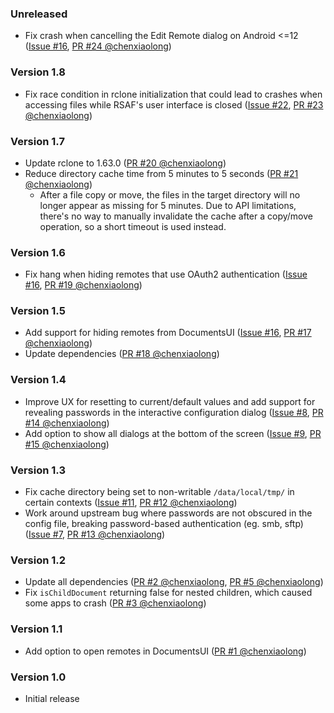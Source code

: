<!--
    When adding new changelog entries, use [Issue #0] to link to issues and
    [PR #0 @user] to link to pull requests. Then run:

        ./gradlew changelogUpdateLinks

    to update the actual links at the bottom of the file.
-->

### Unreleased

* Fix crash when cancelling the Edit Remote dialog on Android <=12 ([Issue #16], [PR #24 @chenxiaolong])

### Version 1.8

* Fix race condition in rclone initialization that could lead to crashes when accessing files while RSAF's user interface is closed ([Issue #22], [PR #23 @chenxiaolong])

### Version 1.7

* Update rclone to 1.63.0 ([PR #20 @chenxiaolong])
* Reduce directory cache time from 5 minutes to 5 seconds ([PR #21 @chenxiaolong])
  * After a file copy or move, the files in the target directory will no longer appear as missing for 5 minutes. Due to API limitations, there's no way to manually invalidate the cache after a copy/move operation, so a short timeout is used instead.

### Version 1.6

* Fix hang when hiding remotes that use OAuth2 authentication ([Issue #16], [PR #19 @chenxiaolong])

### Version 1.5

* Add support for hiding remotes from DocumentsUI ([Issue #16], [PR #17 @chenxiaolong])
* Update dependencies ([PR #18 @chenxiaolong])

### Version 1.4

* Improve UX for resetting to current/default values and add support for revealing passwords in the interactive configuration dialog ([Issue #8], [PR #14 @chenxiaolong])
* Add option to show all dialogs at the bottom of the screen ([Issue #9], [PR #15 @chenxiaolong])

### Version 1.3

* Fix cache directory being set to non-writable `/data/local/tmp/` in certain contexts ([Issue #11], [PR #12 @chenxiaolong])
* Work around upstream bug where passwords are not obscured in the config file, breaking password-based authentication (eg. smb, sftp) ([Issue #7], [PR #13 @chenxiaolong])

### Version 1.2

* Update all dependencies ([PR #2 @chenxiaolong], [PR #5 @chenxiaolong])
* Fix `isChildDocument` returning false for nested children, which caused some apps to crash ([PR #3 @chenxiaolong])

### Version 1.1

* Add option to open remotes in DocumentsUI ([PR #1 @chenxiaolong])

### Version 1.0

* Initial release

<!-- Do not manually edit the lines below. Use `./gradlew changelogUpdateLinks` to regenerate. -->
[Issue #7]: https://github.com/chenxiaolong/RSAF/issues/7
[Issue #8]: https://github.com/chenxiaolong/RSAF/issues/8
[Issue #9]: https://github.com/chenxiaolong/RSAF/issues/9
[Issue #11]: https://github.com/chenxiaolong/RSAF/issues/11
[Issue #16]: https://github.com/chenxiaolong/RSAF/issues/16
[Issue #22]: https://github.com/chenxiaolong/RSAF/issues/22
[PR #1 @chenxiaolong]: https://github.com/chenxiaolong/RSAF/pull/1
[PR #2 @chenxiaolong]: https://github.com/chenxiaolong/RSAF/pull/2
[PR #3 @chenxiaolong]: https://github.com/chenxiaolong/RSAF/pull/3
[PR #5 @chenxiaolong]: https://github.com/chenxiaolong/RSAF/pull/5
[PR #12 @chenxiaolong]: https://github.com/chenxiaolong/RSAF/pull/12
[PR #13 @chenxiaolong]: https://github.com/chenxiaolong/RSAF/pull/13
[PR #14 @chenxiaolong]: https://github.com/chenxiaolong/RSAF/pull/14
[PR #15 @chenxiaolong]: https://github.com/chenxiaolong/RSAF/pull/15
[PR #17 @chenxiaolong]: https://github.com/chenxiaolong/RSAF/pull/17
[PR #18 @chenxiaolong]: https://github.com/chenxiaolong/RSAF/pull/18
[PR #19 @chenxiaolong]: https://github.com/chenxiaolong/RSAF/pull/19
[PR #20 @chenxiaolong]: https://github.com/chenxiaolong/RSAF/pull/20
[PR #21 @chenxiaolong]: https://github.com/chenxiaolong/RSAF/pull/21
[PR #23 @chenxiaolong]: https://github.com/chenxiaolong/RSAF/pull/23
[PR #24 @chenxiaolong]: https://github.com/chenxiaolong/RSAF/pull/24
